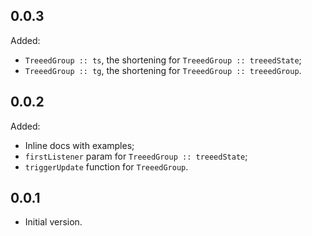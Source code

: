 ## 0.0.3
Added:
- `TreeedGroup :: ts`, the shortening for `TreeedGroup :: treeedState`;
- `TreeedGroup :: tg`, the shortening for `TreeedGroup :: treeedGroup`.

## 0.0.2

Added:
- Inline docs with examples;
- `firstListener` param for `TreeedGroup :: treeedState`;
- `triggerUpdate` function for `TreeedGroup`.

## 0.0.1

- Initial version.
